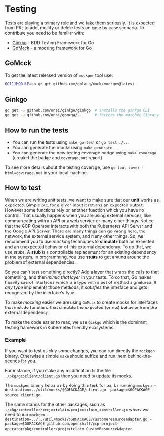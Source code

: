 # Testing

Tests are playing a primary role and we take them seriously.
It is expected from PRs to add, modify or delete tests on case by case scenario.
To contribute you need to be familiar with:

* [Ginkgo](https://github.com/onsi/ginkgo) - BDD Testing Framework for Go
* [GoMock](https://github.com/golang/mock) - a mocking framework for Go

## GoMock

To get the latest released version of `mockgen` tool use:

```zsh
GO111MODULE=on go get github.com/golang/mock/mockgen@latest
```

## Ginkgo

```zsh
go get -u github.com/onsi/ginkgo/ginkgo  # installs the ginkgo CLI
go get -u github.com/onsi/gomega/...     # fetches the matcher library
```

## How to run the tests

* You can run the tests using `make go-test` or `go test ./...`
* You can generate the mocks using `make generate`
* You can generate the new testing coverage badge using `make coverage` (created the badge and `coverage.out` report)

To see more details about the testing coverage, use `go tool cover -html=coverage.out` in your local machine.

## How to test

When we are writing unit tests, we want to make sure that our **unit** works as expected.
Simple put, for a given input it returns an expected output.
However some functions rely on another function which you have no control.
That usually happens when you are using external services, like communicating with an API or a web service or many other things.
Notice that the GCP Operator interacts with both the Kubernetes API Server and the Google API Server.
There are many things can go wrong here, the network, the external service system, and many other things.
So, we recommend you to use *mocking* techniques to **simulate** both an expected and an unexpected behavior of this external dependency.
To do that, we use _stubs_.
A **stub** is a controllable replacement for an existing dependency in the system.
In programming, you use **stubs** to get around around the problem of external dependencies.

So you can't test something directly?
Add a layer that wraps the calls to that something, and then _mimic that layer_ in your tests.
To do that, Go makes heavily use of interfaces which is a type with a set of method signatures.
If _any type_ implements those methods, it _satisfies_ the interface and gets recognized by the interface's type.

To make _mocking_ easier we are using `GoMock` to create mocks for interfaces that include functions that simulate the expected (or not) behavior from the external dependency.

To make the code easier to read, we use `Ginkgo` which is the dominant testing framework in Kubernetes friendly ecosystems.

### Example

If you want to test quickly some changes, you can run directly the `mockgen` binary.
Otherwise a simple `make` should suffice and run them behind-the-scenes for you.

For instance, if you make any modification to the file `./pkg/gcpclient/client.go` then you need to update its mocks.

The `mockgen` binary helps us by doing this task for us, by running `mockgen -destination=../util/mocks/$GOPACKAGE/client.go -package=$GOPACKAGE -source client.go`.

The same stands for the other packages, such as `./pkg/controller/projectclaim/projectclaim_controller.go` where we need to run `mockgen -destination=../../util/mocks/$GOPACKAGE/customeresourceadapter.go -package=$GOPACKAGE github.com/openshift/gcp-project-operator/pkg/controller/projectclaim CustomResourceAdapter`.


